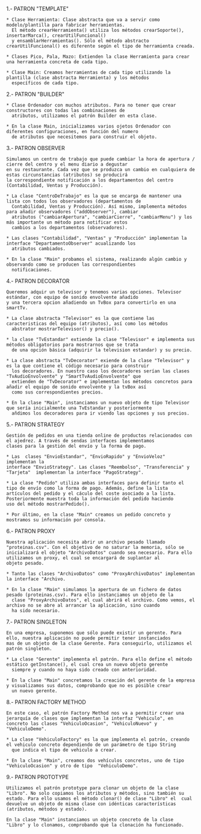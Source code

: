 1.- PATRON "TEMPLATE"

    * Clase Herramienta: Clase abstracta que va a servir como modelo/plantilla para fabricar herramientas. 
      El método crearHerramienta() utiliza los métodos crearSoporte(), insertarMarca(), crearUtilFuncional()
      y ensamblarHerramientas(). Sólo el método abstracto crearUtilFuncional() es diferente según el tipo de herramienta creada.

    * Clases Pico, Pala, Mazo: Extienden la clase Herramienta para crear una herramienta concreta de cada tipo.

    * Clase Main: Creamos herramientas de cada tipo utilizando la plantilla (clase abstracta Herramienta) y los métodos
      específicos de cada tipo.

2.- PATRON "BUILDER"

    * Clase Ordenador con muchos atributos. Para no tener que crear constructores con todas las combinaciones de
      atributos, utilizamos el patrón Builder en esta clase.

    * En la clase Main, inicializamos varios ojetos Ordenador con diferentes configuraciones, en función del numero
      de atributos que necesitemos para construir el objeto.

3.- PATRON OBSERVER

    Simulamos un centro de trabajo que puede cambiar la hora de apertura / cierre del centro y el menu diario a degustar
    en su restaurante. Cada vez que se produzca un cambio en cualquiera de estas circunstancias (atributos) se producirá 
    la correspondiente notificación a los departamentos del centro (Contabilidad, Ventas y Producción).

    * La clase "CentroDeTrabajo" es la que se encarga de mantener una lista con todos los observadores (departamentos de
      Contabilidad, Ventas y Producción). Así mismo, implementa métodos para añadir observadores ("addObserver"), cambiar
      atributos ("cambiarApertura", "cambiarCierre", "cambiarMenu") y los más importante un método para notificar estos
      cambios a los departamentos (observadores).

    * Las clases "Contabilidad", "Ventas" y "Producción" implementan la interface "DepartamentoObserver" acualizando los
      atributos cambiados.

    * En la clase "Main" probamos el sistema, realizando algún cambio y observando como se producen las correspondientes
      notificaciones.

4.- PATRON DECORATOR

    Queremos adquir un televisor y tenemos varias opciones. Televisor estándar, con equipo de sonido envolvente añadido
    y una tercera opcion añadiendo un TvBox para convertirlo en una smartTv.

    * La clase abstracta "Televisor" es la que contiene las caracteristicas del equipo (atributos), así como los métodos
      abstrator mostrarTelevisor() y precio().

    * la clase "TvEstandar" extiende la clase "Televisor" e implementa sus métodos obligatorios para mostrarnos que se trata
      de una opción básica (adquirir la television estandar) y su precio.

    * La clase abstracta "TvDecorator" exiende de la clase "Televisor" y es la que contiene el código necesario para construir
      los decoradores. En nuestro caso los decoradores serían las clases "TvAudioEnvolvente" y "SmartTvAudioEnvolvente" que
      extienden de "TvDecorator" e implementan los métodos concretos para añadir el equipo de sonido envolvente y la tvBox así
      como sus correspondientes precios.

    * En la clase "Main", instanciamos un nuevo objeto de tipo Televisor que sería inicialmente una TvEstandar y posteriormente
      añdimos los decoradores para ir viendo las opciones y sus precios.


5.- PATRON STRATEGY

    Gestión de pedidos en una tienda online de productos relacionados con el ajedrez. A través de sendas interfaces implementamos
    clases para la gestión del envío y la forma de pago. 
    
    * Las  clases "EnvioEstandar", "EnvioRapido" y "EnvioVeloz" implementan la
    interface "EnvioStrategy". Las clases "Reembolso", "Transferencia" y "Tarjeta"  implementan la interface "PagoStrategy".
    
    * La clase "Pedido" utiliza ambas interfaces para definir tanto el tipo de envío como la forma de pago. Además, define la lista
    artículos del pedido y el cáculo del coste asociado a la lista. Posteriormente muestra toda la información del pedido haciendo
    uso del método mostrarPedido().

    * Por último, en la clase "Main" creamos un pedido concreto y mostramos su información por consola.


6.- PATRON PROXY

    Nuestra aplicación necesita abrir un archivo pesado llamado "proteinas.csv". Con el objetivo de no saturar la memoria, sólo se
    inicializará el objeto "ArchivoDatos" cuando sea necesario. Para ello utilizamos un proxy, el cual se encargará de suplantar al
    objeto pesado.

    * Tanto las clases "ArchivoDatos" como "ProxyArchivoDatos" implementan la interface "Archivo.

    * En la clase "Main" simulamos la apertura de un fichero de datos pesado (proteinas.csv). Para ello instanciamos un objeto de la
      clase "ProxyArchivoDatos", el cual abrirá el archivo. Como vemos, el archivo no se abre al arrancar la aplicación, sino cuando
      ha sido necesario.


7.- PATRON SINGLETON

    En una empresa, suponemos que sólo puede existir un gerente. Para ello, nuestra aplicación no puede permitir tener instanciados 
    mas de un objeto de la clase Gerente. Para conseguirlo, utilizamos el patrón singleton.

    * La clase "Gerente" implementa el patrón. Para ello define el método estático getInstance(), el cual crea un nuevo objeto gerente
      siempre y cuando no haya sido creado con anterioridad.
    
    * En la clase "Main" concretamos la creación del gerente de la empresa y visualizamos sus datos, comprobando que no es posible crear
      un nuevo gerente.


8.- PATRON FACTORY METHOD

    En este caso, el patrón Factory Method nos va a permitir crear una jerarquía de clases que implementan la interfaz "Vehiculo", en
    concreto las clases "VehiculoOcasion", "VehiculoNuevo" y "VehiculoDemo". 

    * La clase "VehiculoFactory" es la que implementa el patrón, creando el vehiculo concreto dependiendo de un parámetro de tipo String
      que indica el tipo de vehiculo a crear.

    * En la clase "Main", creamos dos vehículos concretos, uno de tipo "VehiculoOcasion" y otro de tipo  "VehiculoDemo".


9.- PATRON PROTOTYPE

    Utilizamos el patrón prototype para clonar un objeto de la clase "Libro". No solo copiamos los atributos y métodos, sino también su
    estado. Para ello usamos el método clonar() de clase "Libro" el  cual devuelve un objeto de misma clase con idénticas características
    (atributos, métodos y estado).

    En la clase "Main" instanciamos un objeto concreto de la clase  "Libro" y lo clonamos, comprobando que la clonación ha funcionado.

    

    